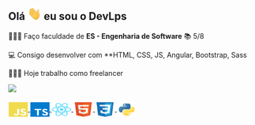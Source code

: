 ## Olá <img src="https://raw.githubusercontent.com/ABSphreak/ABSphreak/master/gifs/Hi.gif" width="28px" heigth="28px"/>  eu sou o DevLps
🧑🏻‍🎓 Faço faculdade de **ES - Engenharia de Software** 📚  5/8

 💻 Consigo desenvolver com **HTML, CSS, JS, Angular, Bootstrap, Sass

👨🏻‍💻  Hoje trabalho como freelancer


 </div>

 <a href="https://github.com/DevsLps">
  <img height="150em" src="https://github-readme-stats.vercel.app/api?username=DevLps&show_icons=truea&layout=compact&theme=tokyonight"/>
 
  
  
<div style="display: inline_block"><br>
  <a href="https://github.com/DevsLps">

    
  <img align="center" alt="Rafa-Js" height="30" width="40" src="https://raw.githubusercontent.com/devicons/devicon/master/icons/javascript/javascript-plain.svg">
  <img align="center" alt="Rafa-Ts" height="30" width="40" src="https://raw.githubusercontent.com/devicons/devicon/master/icons/typescript/typescript-plain.svg">
  <img align="center" alt="Rafa-React" height="30" width="40" src="https://raw.githubusercontent.com/devicons/devicon/master/icons/react/react-original.svg">
  <img align="center" alt="Rafa-HTML" height="30" width="40" src="https://raw.githubusercontent.com/devicons/devicon/master/icons/html5/html5-original.svg">
  <img align="center" alt="Rafa-CSS" height="30" width="40" src="https://raw.githubusercontent.com/devicons/devicon/master/icons/css3/css3-original.svg">
  <img align="center" alt="Rafa-Python" height="30" width="40" src="https://raw.githubusercontent.com/devicons/devicon/master/icons/python/python-original.svg">
  
</div>

